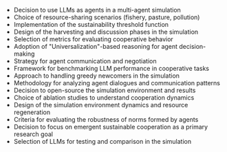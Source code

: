 - Decision to use LLMs as agents in a multi-agent simulation
- Choice of resource-sharing scenarios (fishery, pasture, pollution)
- Implementation of the sustainability threshold function
- Design of the harvesting and discussion phases in the simulation
- Selection of metrics for evaluating cooperative behavior
- Adoption of "Universalization"-based reasoning for agent decision-making
- Strategy for agent communication and negotiation
- Framework for benchmarking LLM performance in cooperative tasks
- Approach to handling greedy newcomers in the simulation
- Methodology for analyzing agent dialogues and communication patterns
- Decision to open-source the simulation environment and results
- Choice of ablation studies to understand cooperation dynamics
- Design of the simulation environment dynamics and resource regeneration
- Criteria for evaluating the robustness of norms formed by agents
- Decision to focus on emergent sustainable cooperation as a primary research goal
- Selection of LLMs for testing and comparison in the simulation